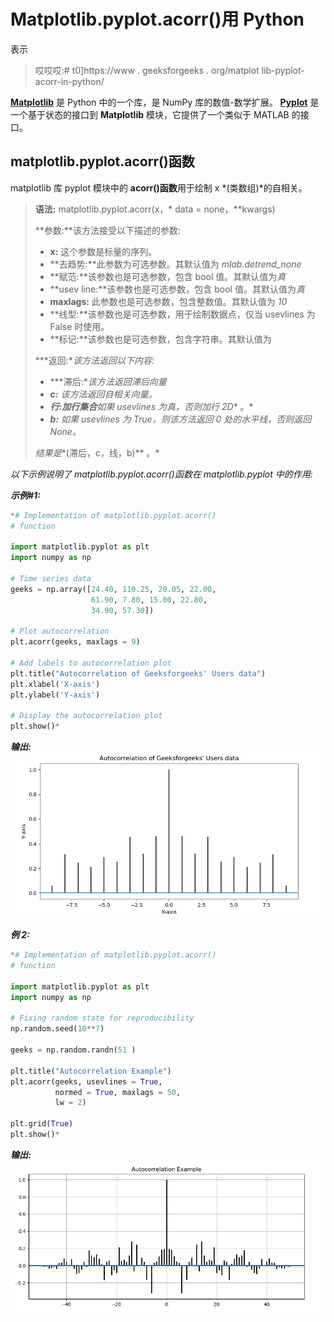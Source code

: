 # Matplotlib.pyplot.acorr()用 Python

表示

> 哎哎哎:# t0]https://www . geeksforgeeks . org/matplot lib-pyplot-acorr-in-python/

**[Matplotlib](https://www.geeksforgeeks.org/python-introduction-matplotlib/)** 是 Python 中的一个库，是 NumPy 库的数值-数学扩展。 **[Pyplot](https://www.geeksforgeeks.org/pyplot-in-matplotlib/)** 是一个基于状态的接口到 **Matplotlib** 模块，它提供了一个类似于 MATLAB 的接口。

## matplotlib.pyplot.acorr()函数

matplotlib 库 pyplot 模块中的 **acorr()函数**用于绘制 x *(类数组)*的自相关。

> **语法:** matplotlib.pyplot.acorr(x，* data = none，**kwargs)
> 
> **参数:**该方法接受以下描述的参数:
> 
> *   **x:** 这个参数是标量的序列。
> *   **去趋势:**此参数为可选参数。其默认值为 *mlab.detrend_none*
> *   **赋范:**该参数也是可选参数，包含 bool 值。其默认值为*真*
> *   **usev line:**该参数也是可选参数，包含 bool 值。其默认值为*真*
> *   **maxlags:** 此参数也是可选参数，包含整数值。其默认值为 *10*
> *   **线型:**该参数也是可选参数，用于绘制数据点，仅当 usevlines 为 False 时使用。
> *   **标记:**该参数也是可选参数，包含字符串。其默认值为
> 
> ***返回:**该方法返回以下内容:*
> 
> *   ***滞后:**该方法返回滞后向量*
> *   ***c:** 该方法返回自相关向量。*
> *   ***行:**加**行集合**如果 usevlines 为真，否则加**行 2D** 。*
> *   ***b:** 如果 usevlines 为 True，则该方法返回 0 处的水平线，否则返回 None。*
> 
> *结果是**(滞后，c，线，b)** 。*

*以下示例说明了 matplotlib.pyplot.acorr()函数在 matplotlib.pyplot 中的作用:*

***示例#1:***

```py
*# Implementation of matplotlib.pyplot.acorr()
# function

import matplotlib.pyplot as plt
import numpy as np

# Time series data
geeks = np.array([24.40, 110.25, 20.05, 22.00,
                  61.90, 7.80, 15.00, 22.80, 
                  34.90, 57.30])

# Plot autocorrelation
plt.acorr(geeks, maxlags = 9)

# Add labels to autocorrelation plot
plt.title("Autocorrelation of Geeksforgeeks' Users data")
plt.xlabel('X-axis')
plt.ylabel('Y-axis')

# Display the autocorrelation plot
plt.show()*
```

***输出:**
![](img/1a1e0fc4c7bf97b42bfda7a8e317953e.png)*

***例 2:***

```py
*# Implementation of matplotlib.pyplot.acorr() 
# function

import matplotlib.pyplot as plt
import numpy as np

# Fixing random state for reproducibility
np.random.seed(10**7)

geeks = np.random.randn(51 )

plt.title("Autocorrelation Example")
plt.acorr(geeks, usevlines = True, 
          normed = True, maxlags = 50, 
          lw = 2)

plt.grid(True)
plt.show()*
```

***输出:**
![](img/6f63c46116b843f3f8338a584c3d5669.png)*